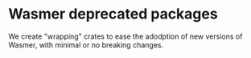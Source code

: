 # Wasmer deprecated packages

We create "wrapping" crates to ease the adodption of new
versions of Wasmer, with minimal or no breaking changes.

